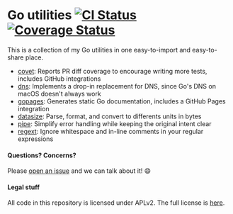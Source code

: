 # Go utilities [![CI Status](https://github.com/JohnStarich/go/actions/workflows/ci.yml/badge.svg)](https://github.com/JohnStarich/go/actions/workflows/ci.yml) [![Coverage Status](https://coveralls.io/repos/github/JohnStarich/go/badge.svg?branch=master)](https://coveralls.io/github/JohnStarich/go?branch=master)

This is a collection of my Go utilities in one easy-to-import and easy-to-share place.

* [covet](./covet): Reports PR diff coverage to encourage writing more tests, includes GitHub integrations
* [dns](./dns): Implements a drop-in replacement for DNS, since Go's DNS on macOS doesn't always work
* [gopages](./gopages): Generates static Go documentation, includes a GitHub Pages integration
* [datasize](./datasize): Parse, format, and convert to differents units in bytes
* [pipe](./pipe): Simplify error handling while keeping the original intent clear
* [regext](./regext): Ignore whitespace and in-line comments in your regular expressions

#### Questions? Concerns?

Please [open an issue](https://github.com/JohnStarich/go/issues/new) and we can talk about it! 😄

#### Legal stuff

All code in this repository is licensed under APLv2. The full license is [here](LICENSE).
